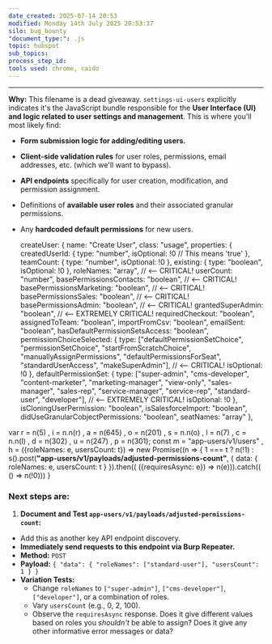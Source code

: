 ```yaml
---
date_created: 2025-07-14 20:53
modified: Monday 14th July 2025 20:53:37
silo: bug_bounty
"document_type:": .js
topic: hubspot
sub_topics: 
process_step_id: 
tools used: chrome, caido
---
```

---
**Why:** This filename is a dead giveaway. `settings-ui-users` explicitly indicates it's the JavaScript bundle responsible for the **User Interface (UI) and logic related to user settings and management**. This is where you'll most likely find:
- **Form submission logic for adding/editing users.**
- **Client-side validation rules** for user roles, permissions, email addresses, etc. (which we'll want to bypass).
- **API endpoints** specifically for user creation, modification, and permission assignment.
- Definitions of **available user roles** and their associated granular permissions.
- Any **hardcoded default permissions** for new users.
  
  createUser: {
    name: "Create User",
    class: "usage",
    properties: {
        createdUserId: {
            type: "number",
            isOptional: !0 // This means 'true'
        },
        teamCount: {
            type: "number",
            isOptional: !0
        },
        existing: {
            type: "boolean",
            isOptional: !0
        },
        roleNames: "array", // <-- CRITICAL!
        userCount: "number",
        basePermissionsContacts: "boolean", // <-- CRITICAL!
        basePermissionsMarketing: "boolean", // <-- CRITICAL!
        basePermissionsSales: "boolean",     // <-- CRITICAL!
        basePermissionsAdmin: "boolean",     // <-- CRITICAL!
        grantedSuperAdmin: "boolean",        // <-- EXTREMELY CRITICAL!
        requiredCheckout: "boolean",
        assignedToTeam: "boolean",
        importFromCsv: "boolean",
        emailSent: "boolean",
        hasDefaultPermissionSetsAccess: "boolean",
        permissionChoiceSelected: {
            type: ["defaultPermissionSetChoice", "permissionSetChoice", "startFromScratchChoice", "manuallyAssignPermissions", "defaultPermissionsForSeat", "standardUserAccess", "makeSuperAdmin"], // <-- CRITICAL!
            isOptional: !0
        },
        defaultPermissionSet: {
            type: ["super-admin", "cms-developer", "content-marketer", "marketing-manager", "view-only", "sales-manager", "sales-rep", "service-manager", "service-rep", "standard-user", "developer"], // <-- EXTREMELY CRITICAL!
            isOptional: !0
        },
        isCloningUserPermission: "boolean",
        isSalesforceImport: "boolean",
        didUseGranularCobjectPermissions: "boolean",
        seatNames: "array"
    },

var r = n(5)
          , i = n.n(r)
          , a = n(645)
          , o = n(201)
          , s = n.n(o)
          , l = n(7)
          , c = n.n(l)
          , d = n(302)
          , u = n(247)
          , p = n(301);
        const m = "app-users/v1/users"
          , h = ({roleNames: e, usersCount: t}) => new Promise((n => {
            1 === t ? n(!1) : s().post(**"app-users/v1/payloads/adjusted-permissions-count"**, {
                data: {
                    roleNames: e,
                    usersCount: t
                }
            }).then(( ({requiresAsync: e}) => n(e))).catch(( () => n(!0)))
        }
### Next steps are:
1. **Document and Test `app-users/v1/payloads/adjusted-permissions-count`:**
- Add this as another key API endpoint discovery.
- **Immediately send requests to this endpoint via Burp Repeater.**
- **Method:** `POST`
- **Payload:** `{ "data": { "roleNames": ["standard-user"], "usersCount": 1 } }`
- **Variation Tests:**
    - Change `roleNames` to `["super-admin"]`, `["cms-developer"]`, `["developer"]`, or a combination of roles.
    - Vary `usersCount` (e.g., 0, 2, 100).
    - Observe the `requiresAsync` response. Does it give different values based on roles you _shouldn't_ be able to assign? Does it give any other informative error messages or data?
